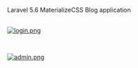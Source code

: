 
Laravel 5.6 MaterializeCSS Blog application<br />
<br />

[![login.png](https://s25.postimg.cc/tw1x9bslb/login.png)](https://postimg.cc/image/6ulc3ksxn/)

<br />

[![admin.png](https://s25.postimg.cc/req622o4f/admin.png)](https://postimg.cc/image/pzoldcn17/)
